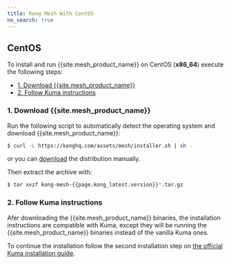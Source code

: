```yaml
---
title: Kong Mesh With CentOS
no_search: true
---
```


## CentOS

To install and run {{site.mesh_product_name}} on CentOS (**x86_64**) execute the following steps:

* [1. Download {{site.mesh_product_name}}](#_1-download-kong-mesh)
* [2. Follow Kuma instructions](#_2-follow-kuma-instructions)

### 1. Download {{site.mesh_product_name}}

Run the following script to automatically detect the operating system and download {{site.mesh_product_name}}:

```sh
$ curl -L https://konghq.com/assets/mesh/installer.sh | sh -
```

or you can [download](https://kong.bintray.com/kong-mesh/kong-mesh-{{page.kong_latest.version}}-centos-amd64.tar.gz) the distribution manually.

Then extract the archive with:

```sh
$ tar xvzf kong-mesh-{{page.kong_latest.version}}*.tar.gz
```

### 2. Follow Kuma instructions

Afer downloading the {{site.mesh_product_name}} binaries, the installation instructions are compatible with Kuma, except they will be running the {{site.mesh_product_name}} binaries instead of the vanilla Kuma ones.

To continue the installation follow the second installation step on [the official Kuma installation guide](https://kuma.io/docs/0.7.1/installation/centos/#_2-run-kuma).
